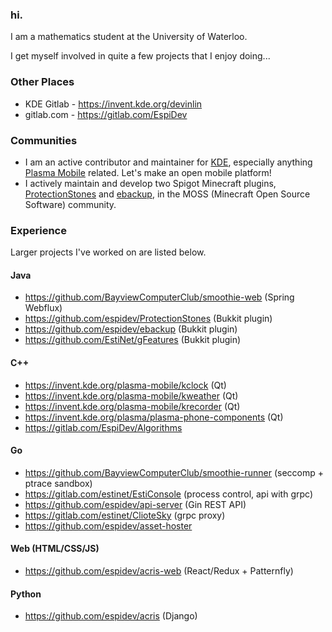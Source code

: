 ### hi.
I am a mathematics student at the University of Waterloo.

I get myself involved in quite a few projects that I enjoy doing...

### Other Places
* KDE Gitlab - https://invent.kde.org/devinlin
* gitlab.com - https://gitlab.com/EspiDev

### Communities 
* I am an active contributor and maintainer for [KDE](https://kde.org/), especially anything [Plasma Mobile](https://www.plasma-mobile.org/) related. Let's make an open mobile platform!
* I actively maintain and develop two Spigot Minecraft plugins, [ProtectionStones](https://github.com/espidev/ProtectionStones) and [ebackup](https://github.com/espidev/ebackup), in the MOSS (Minecraft Open Source Software) community.

### Experience
Larger projects I've worked on are listed below.
#### Java
* https://github.com/BayviewComputerClub/smoothie-web (Spring Webflux)
* https://github.com/espidev/ProtectionStones (Bukkit plugin)
* https://github.com/espidev/ebackup (Bukkit plugin)
* https://github.com/EstiNet/gFeatures (Bukkit plugin)
#### C++
* https://invent.kde.org/plasma-mobile/kclock (Qt)
* https://invent.kde.org/plasma-mobile/kweather (Qt)
* https://invent.kde.org/plasma-mobile/krecorder (Qt)
* https://invent.kde.org/plasma/plasma-phone-components (Qt)
* https://gitlab.com/EspiDev/Algorithms
#### Go
* https://github.com/BayviewComputerClub/smoothie-runner (seccomp + ptrace sandbox)
* https://gitlab.com/estinet/EstiConsole (process control, api with grpc)
* https://github.com/espidev/api-server (Gin REST API)
* https://gitlab.com/estinet/ClioteSky (grpc proxy)
* https://github.com/espidev/asset-hoster
#### Web (HTML/CSS/JS)
* https://github.com/espidev/acris-web (React/Redux + Patternfly)
#### Python
* https://github.com/espidev/acris (Django)
